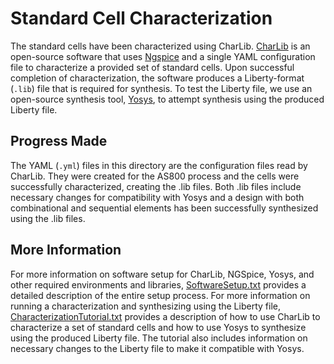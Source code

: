 # Standard Cell Characterization
The standard cells have been characterized using CharLib. [CharLib](https://github.com/stineje/CharLib/tree/main) is an open-source software that uses [Ngspice](https://ngspice.sourceforge.io/) and a single YAML configuration file to characterize a provided set of standard cells. Upon successful completion of characterization, the software produces a Liberty-format (`.lib`) file that is required for synthesis. To test the Liberty file, we use an open-source synthesis tool, [Yosys](https://yosyshq.readthedocs.io/projects/yosys/en/latest/getting_started/index.html), to attempt synthesis using the produced Liberty file.

## Progress Made
The YAML (`.yml`) files in this directory are the configuration files read by CharLib. They were created for the AS800 process and the cells were successfully characterized, creating the .lib files. Both .lib files include necessary changes for compatibility with Yosys and a design with both combinational and sequential elements has been successfully synthesized using the .lib files.

## More Information
For more information on software setup for CharLib, NGSpice, Yosys, and other required environments and libraries, [SoftwareSetup.txt](https://github.com/Purdue-SoCET/ZS-Project-public/blob/main/liberty/SoftwareSetup.txt) provides a detailed description of the entire setup process. For more information on running a characterization and synthesizing using the Liberty file, [CharacterizationTutorial.txt](https://github.com/Purdue-SoCET/ZS-Project-public/blob/main/liberty/CharacterizationTutorial.txt) provides a description of how to use CharLib to characterize a set of standard cells and how to use Yosys to synthesize using the produced Liberty file. The tutorial also includes information on necessary changes to the Liberty file to make it compatible with Yosys.
